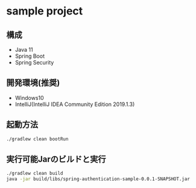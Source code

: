 # sample project

## 構成
- Java 11
- Spring Boot
- Spring Security

## 開発環境(推奨)
- Windows10
- IntelliJ(IntelliJ IDEA Community Edition 2019.1.3)

## 起動方法
```sh
./gradlew clean bootRun
```

## 実行可能Jarのビルドと実行

```sh
./gradlew clean build
java -jar build/libs/spring-authentication-sample-0.0.1-SNAPSHOT.jar
```
